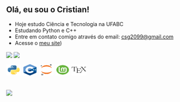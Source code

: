 ## Olá, eu sou o Cristian!

-  Hoje estudo Ciência e Tecnologia na UFABC
-  Estudando Python e C++
-  Entre em contato comigo através do email: csg2099@gmail.com
-  Acesse o [meu site](https://cristianism0.github.io/))


<div>
  <img height=200 align="center" src="https://github-readme-stats.vercel.app/api?username=cristianism0&show_icons=true&theme=dracula"/>
  <img height=200 align="center" src="https://github-readme-stats.vercel.app/api/top-langs?username=cristianism0&layout=donut&exclude_repo=cristianism0,cristianism0.github.io&card_width=320&theme=dracula"/>
</div>

<div style="display: inline_block"><br>
  <img align="center" alt="Python" height="30" width="40" src="https://raw.githubusercontent.com/devicons/devicon/master/icons/python/python-original.svg">
  <img align="center" alt="Csharp" height="30" width="40" src="https://raw.githubusercontent.com/devicons/devicon/master/icons/cplusplus/cplusplus-original.svg">
  <img align="center" alt="Jupyter" height="30" width="40" src="https://raw.githubusercontent.com/devicons/devicon/master/icons/jupyter/jupyter-original.svg">
  <img align="center" alt="LinuxMint" height="30" width="40" src="https://raw.githubusercontent.com/devicons/devicon/master/icons/linuxmint/linuxmint-original.svg">
  <img align="center" alt="LinuxMint" height="30" width="40" src="https://raw.githubusercontent.com/devicons/devicon/master/icons/tex/tex-original.svg">
</div>

#

<a href="https://www.linkedin.com/in/cristian-sales-7092212b04" target="_blank"><img src="https://img.shields.io/badge/-LinkedIn-%230077B5?style=for-the-badge&logo=linkedin&logoColor=white" target="_blank"></a> 

